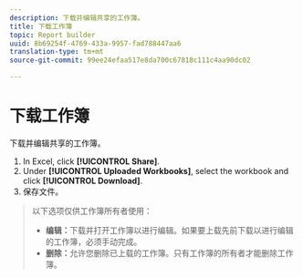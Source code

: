 ```yaml
---
description: 下载并编辑共享的工作簿。
title: 下载工作簿
topic: Report builder
uuid: 8b69254f-4769-433a-9957-fad788447aa6
translation-type: tm+mt
source-git-commit: 99ee24efaa517e8da700c67818c111c4aa90dc02

---
```



# 下载工作簿

下载并编辑共享的工作簿。

1. In Excel, click **[!UICONTROL Share]**.
1. Under **[!UICONTROL Uploaded Workbooks]**, select the workbook and click **[!UICONTROL Download]**.
1. 保存文件。
>以下选项仅供工作簿所有者使用：
>
>* **编辑：**&#x200B;下载并打开工作簿以进行编辑。如果要上载先前下载以进行编辑的工作簿，必须手动完成。
>* **删除：**&#x200B;允许您删除已上载的工作簿。只有工作簿的所有者才能删除工作簿。
>


